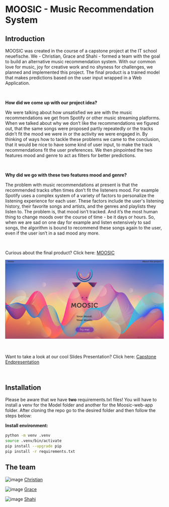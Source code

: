 # MOOSIC - Music Recommendation System

## Introduction

MOOSIC was created in the course of a capstone project at the IT school neuefische. We - Christian, Grace and Shahi - formed a team with the goal to build an alternative music recommendation system. With our common love for music, joy for creative work and no shyness for challenges, we planned and implemented this project. The final product is a trained model that makes predictions based on the user input wrapped in a Web Application. 

<br>

__How did we come up with our project idea?__

We were talking about how unsatisfied we are with the music recommendations we get from Spotify or other music streaming platforms. When we talked about why we don’t like the recommendations we figured out, that the same songs were proposed partly repeatedly or the tracks didn’t fit the mood we were in or the activity we were engaged in. By thinking of ways how to tackle these problems we came to the conclusion, that it would be nice to have some kind of user input, to make the track recommendations fit the user preferences. We then pinpointed the two features mood and genre to act as filters for better predictions.

<br>

__Why did we go with these two features mood and genre?__

The problem with music recommendations at present is that the recommended tracks often times don’t fit the listeners mood. For example Spotify uses a complex system of a variety of factors to personalize the listening experience for each user. These factors include the user's listening history, their favorite songs and artists, and the genres and playlists they listen to. The problem is, that mood isn’t tracked. And it’s the most human thing to change moods over the course of time - be it days or hours. So, when we are sad on one day for example and listen extensively to sad songs, the algorithm is bound to recommend these songs again to the user, even if the user isn’t in a sad mood any more. 

<br>

Curious about the final product? Click here: [MOOSIC](https://moosic.winderling.net)
<br>


![moosic](/Moosic-web-app/moosic/static/images/moosic.png)


<br>

Want to take a look at our cool Slides Presentation? Click here: [Capstone Endpresentation](https://docs.google.com/presentation/d/1Ka-l_OXa4FF1w02ZJ6dam3xc3z0_auSv6qDpuckh5uY/edit?usp=sharing)


<br>

## Installation

Please be aware that we have __two__ requirements.txt files! You will have to install a venv for the Model folder and another for the Moosic-web-app folder. After cloning the repo go to the desired folder and then follow the steps below:

__Install environment:__

```bash
python -m venv .venv 
source .venv/bin/activate 
pip install --upgrade pip 
pip install -r requirements.txt 
```


## The team
<img src="../moosic/Moosic-web-app/moosic/static/images/github-mark.png" alt="image" width="30" height="auto"> [Christian](https://github.com/ChrisHabe)

<img src="../moosic/Moosic-web-app/moosic/static/images/github-mark.png" alt="image" width="30" height="auto">  [Grace](https://github.com/ghraciella)

<img src="../moosic/Moosic-web-app/moosic/static/images/github-mark.png" alt="image" width="30" height="auto"> [Shahi](https://github.com/ShahiW)

